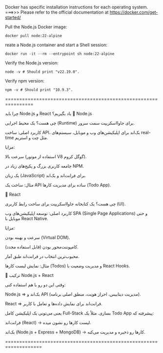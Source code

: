 Docker has specific installation instructions for each operating system.
===>>> Please refer to the official documentation at https://docker.com/get-started/

Pull the Node.js Docker image:

```
docker pull node:22-alpine
```

reate a Node.js container and start a Shell session:
```
docker run -it --rm --entrypoint sh node:22-alpine
```

Verify the Node.js version:

```
node -v # Should print "v22.19.0".
```

Verify npm version:
```
npm -v # Should print "10.9.3".
```

================================================================



چرا باید Node.js و React یاد بگیریم؟
🔹 Node.js

چی هست؟
یک محیط اجرایی (Runtime) برای جاوااسکریپت سمت سرور.

کاربرد اصلی:
ساخت API، بک‌اند برای اپلیکیشن‌های وب و موبایل، سیستم‌های real-time مثل چت و استریم.

مزایا:

سرعت بالا (استفاده از موتور V8 گوگل کروم).

جامعه کاربری بزرگ و پکیج‌های زیاد در NPM.

یک زبان (JavaScript) برای فرانت‌اند و بک‌اند.

مثال:
ساخت یک API ساده برای مدیریت کارها (Todo App).

🔹 React

چی هست؟
یک کتابخانه جاوااسکریپت برای ساخت رابط کاربری (UI).

کاربرد اصلی:
توسعه اپلیکیشن‌های وب SPA (Single Page Applications) و حتی موبایل با React Native.

مزایا:

سرعت و بهینه بودن (Virtual DOM).

کامپوننت‌محور بودن (قابل استفاده مجدد).

محبوب‌ترین انتخاب در فرانت‌اند طبق آمار.

مثال:
نمایش لیست کارها (Todos) و مدیریت وضعیت با React Hooks.

🚀 ترکیب Node.js + React

وقتی این دو رو با هم استفاده کنی:

Node.js ⇒ بک‌اند و API (مدیریت دیتابیس، احراز هویت، منطق اصلی برنامه).

React ⇒ فرانت‌اند برای نمایش داده‌ها و تعامل با کاربر.

یعنی می‌تونی یک اپلیکیشن کامل Full-Stack بسازی.
مثلاً یک Todo App پیشرفته که:

فرانت‌اند (React) → لیست کارها رو نشون میده.

بک‌اند (Node.js + Express + MongoDB) → کارها رو ذخیره و مدیریت می‌کنه.


===================================================================


